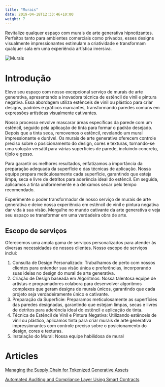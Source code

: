 ```yaml
---
title: "Murais"
date: 2019-04-18T12:33:46+10:00
weight: 7
---
```


Revitalize qualquer espaço com murais de arte generativa hipnotizantes. Perfeitos tanto para ambientes comerciais como privados, esses designs visualmente impressionantes estimulam a criatividade e transformam qualquer sala em uma experiência artística imersiva.

![Murals](/images/illustrations/murals.png)

# Introdução

Eleve seu espaço com nosso excepcional serviço de murais de arte generativa, apresentando a inovadora técnica de estêncil de vinil e pintura negativa. Essa abordagem utiliza estênceis de vinil ou plástico para criar designs, padrões e gráficos marcantes, transformando paredes comuns em expressões artísticas visualmente cativantes.

Nosso processo envolve mascarar áreas específicas da parede com um estêncil, seguido pela aplicação de tinta para formar o padrão desejado. Depois que a tinta seca, removemos o estêncil, revelando um mural impressionante e durável. Os murais de arte generativa oferecem controle preciso sobre o posicionamento do design, cores e texturas, tornando-se uma solução versátil para várias superfícies de parede, incluindo concreto, tijolo e gesso.

Para garantir os melhores resultados, enfatizamos a importância da preparação adequada da superfície e das técnicas de aplicação. Nossa equipe prepara meticulosamente cada superfície, garantindo que esteja limpa, seca e livre de detritos para aderência ideal do estêncil. Em seguida, aplicamos a tinta uniformemente e a deixamos secar pelo tempo recomendado.

Experimente o poder transformador de nosso serviço de murais de arte generativa e deixe nossa experiência em estêncil de vinil e pintura negativa dar vida à sua visão. Mergulhe no mundo cativante da arte generativa e veja seu espaço se transformar em uma verdadeira obra de arte.

## Escopo de serviços

Oferecemos uma ampla gama de serviços personalizados para atender às diversas necessidades de nossos clientes. Nosso escopo de serviços inclui:

1. Consulta de Design Personalizado: Trabalhamos de perto com nossos clientes para entender sua visão única e preferências, incorporando suas ideias no design do mural de arte generativa.
2. Criação de Design baseada em Algoritmos: Nossa talentosa equipe de artistas e programadores colabora para desenvolver algoritmos complexos que geram designs de murais únicos, garantindo que cada projeto seja verdadeiramente único e cativante.
3. Preparação da Superfície: Preparamos meticulosamente as superfícies das paredes designadas, garantindo que estejam limpas, secas e livres de detritos para aderência ideal do estêncil e aplicação de tinta.
4. Técnica de Estêncil de Vinil e Pintura Negativa: Utilizando estênceis de vinil ou plástico, aplicamos tinta para criar murais de arte generativa impressionantes com controle preciso sobre o posicionamento do design, cores e texturas.
5. Instalação do Mural: Nossa equipe habilidosa de mural

# Articles

[Managing the Supply Chain for Tokenized Generative Assets](https://medium.com/generativefinance/managing-the-supply-chain-for-tokenized-generative-assets-542991c9b589)

[Automated Auditing and Compliance Layer Using Smart Contracts](https://medium.com/generativefinance/automated-auditing-and-compliance-layer-using-smart-contracts-9e475ee40408)
